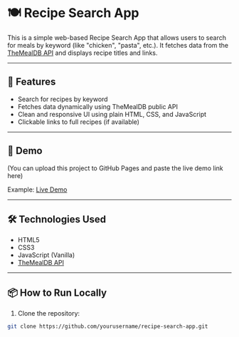 # 🍽️ Recipe Search App

This is a simple web-based Recipe Search App that allows users to search for meals by keyword (like "chicken", "pasta", etc.). It fetches data from the [TheMealDB API](https://www.themealdb.com/) and displays recipe titles and links.

-------------------------------------------------------------------------------------------------------------------------------------------------

## 🌟 Features

- Search for recipes by keyword  
- Fetches data dynamically using TheMealDB public API  
- Clean and responsive UI using plain HTML, CSS, and JavaScript  
- Clickable links to full recipes (if available)

-------------------------------------------------------------------------------------------------------------------------------------------------

## 🚀 Demo

(You can upload this project to GitHub Pages and paste the live demo link here)

Example: [Live Demo](https://yourusername.github.io/recipe-search-app)

-------------------------------------------------------------------------------------------------------------------------------------------------
## 🛠️ Technologies Used

- HTML5
- CSS3
- JavaScript (Vanilla)
- [TheMealDB API](https://www.themealdb.com/api.php)

-------------------------------------------------------------------------------------------------------------------------------------------------

## 📦 How to Run Locally

1. Clone the repository:

```bash
git clone https://github.com/yourusername/recipe-search-app.git
